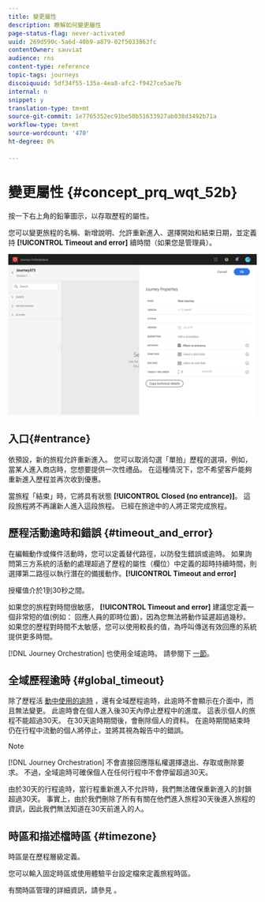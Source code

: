 ```yaml
---
title: 變更屬性
description: 瞭解如何變更屬性
page-status-flag: never-activated
uuid: 269d590c-5a6d-40b9-a879-02f5033863fc
contentOwner: sauviat
audience: rns
content-type: reference
topic-tags: journeys
discoiquuid: 5df34f55-135a-4ea8-afc2-f9427ce5ae7b
internal: n
snippet: y
translation-type: tm+mt
source-git-commit: 1e7765352ec91be50b51633927ab038d3492b71a
workflow-type: tm+mt
source-wordcount: '470'
ht-degree: 0%

---
```




# 變更屬性 {#concept_prq_wqt_52b}

按一下右上角的鉛筆圖示，以存取歷程的屬性。

您可以變更旅程的名稱、新增說明、允許重新進入、選擇開始和結束日期，並定義持 **[!UICONTROL Timeout and error]** 續時間（如果您是管理員）。

![](../assets/journey32.png)

## 入口{#entrance}

依預設，新的旅程允許重新進入。 您可以取消勾選「單拍」歷程的選項，例如，當某人進入商店時，您想要提供一次性禮品。 在這種情況下，您不希望客戶能夠重新進入歷程並再次收到優惠。

當旅程「結束」時，它將具有狀態 **[!UICONTROL Closed (no entrance)]**。 這段旅程將不再讓新人進入這段旅程。 已經在旅途中的人將正常完成旅程。

## 歷程活動逾時和錯誤 {#timeout_and_error}

在編輯動作或條件活動時，您可以定義替代路徑，以防發生錯誤或逾時。 如果詢問第三方系統的活動的處理超過了歷程的屬性（欄位）中定義的超時持續時間，則選擇第二路徑以執行潛在的備援動作。**[!UICONTROL Timeout and  error]**

授權值介於1到30秒之間。

如果您的旅程對時間很敏感， **[!UICONTROL Timeout and error]** 建議您定義一個非常短的值(例如： 回應人員的即時位置)，因為您無法將動作延遲超過幾秒。 如果您的歷程對時間不太敏感，您可以使用較長的值，為呼叫傳送有效回應的系統提供更多時間。

[!DNL Journey Orchestration] 也使用全域逾時。 請參閱下 [一節](#global_timeout)。

## 全域歷程逾時 {#global_timeout}

除了歷程活 [動中使用的逾時](#timeout_and_error) ，還有全域歷程逾時，此逾時不會顯示在介面中，而且無法變更。 此逾時會在個人進入後30天內停止歷程中的進度。 這表示個人的旅程不能超過30天。 在30天逾時期間後，會刪除個人的資料。 在逾時期間結束時仍在行程中流動的個人將停止，並將其視為報告中的錯誤。

>[!NOTE]
>
>[!DNL Journey Orchestration] 不會直接回應隱私權選擇退出、存取或刪除要求。 不過，全域逾時可確保個人在任何行程中不會停留超過30天。

由於30天的行程逾時，當行程重新進入不允許時，我們無法確保重新進入的封鎖超過30天。 事實上，由於我們刪除了所有有關在他們進入旅程30天後進入旅程的資訊，因此我們無法知道在30天前進入的人。

## 時區和描述檔時區 {#timezone}

時區是在歷程層級定義。

您可以輸入固定時區或使用體驗平台設定檔來定義旅程時區。

有關時區管理的詳細資訊，請參見 [](../building-journeys/timezone-management.md)。
